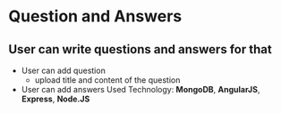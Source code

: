 # Question and Answers

## User can write questions and answers for that

* User can add question
  * upload title and content of the question   
* User can add answers
Used Technology: **MongoDB**, **AngularJS**, **Express**, **Node.JS**


